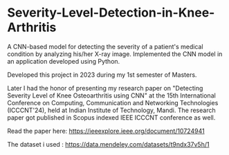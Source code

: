 # Severity-Level-Detection-in-Knee-Arthritis
A CNN-based model for detecting the severity of a patient's medical condition by analyzing his/her X-ray image. Implemented the CNN model in an application developed using Python.

Developed this project in 2023 during my 1st semester of Masters.  

Later I had the honor of presenting my research paper on "Detecting Severity Level of Knee Osteoarthritis using CNN" at the 15th International Conference on Computing, Communication and Networking Technologies (ICCCNT'24), held at Indian Institute of Technology, Mandi.
The research paper got published in Scopus indexed IEEE ICCCNT conference as well.

Read the paper here: https://ieeexplore.ieee.org/document/10724941

The dataset i used : https://data.mendeley.com/datasets/t9ndx37v5h/1
